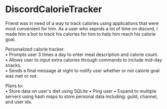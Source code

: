 # DiscordCalorieTracker

Friend was in need of a way to track calories using applications that were most convenient for him. As a user who sepnds a lot of time on discord, I made him a bot to track his calories for him to help him reach his calorie goal. <br />

Personalized calorie tracker.<br />
• Prompts user 3 times a day to enter meal description and calorie count.<br />
• Allows user to input extra calories through commands to include mid-day snacks.<br />
• Sends a final message at night to notify user whether or not calorie goal was met or not.<br />

Plans to: <br />
• Store data on user's diet using SQLite
• Ping user
• Expand to multiple servers using hash maps to store personal data including: guild, channel, and user ids.

